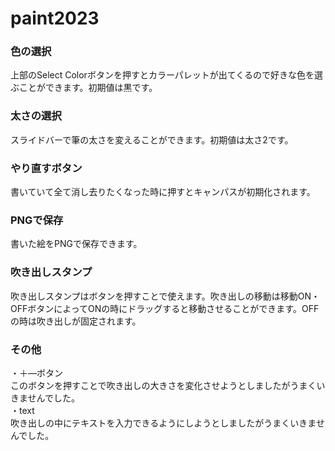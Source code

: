 # paint2023
### 色の選択
上部のSelect Colorボタンを押すとカラーパレットが出てくるので好きな色を選ぶことができます。初期値は黒です。
### 太さの選択
スライドバーで筆の太さを変えることができます。初期値は太さ2です。
### やり直すボタン
書いていて全て消し去りたくなった時に押すとキャンパスが初期化されます。
### PNGで保存
書いた絵をPNGで保存できます。
### 吹き出しスタンプ
吹き出しスタンプはボタンを押すことで使えます。吹き出しの移動は移動ON・OFFボタンによってONの時にドラッグすると移動させることができます。OFFの時は吹き出しが固定されます。 
### その他
・＋―ボタン
<br>このボタンを押すことで吹き出しの大きさを変化させようとしましたがうまくいきませんでした。<br>
・text
<br>吹き出しの中にテキストを入力できるようにしようとしましたがうまくいきませんでした。
